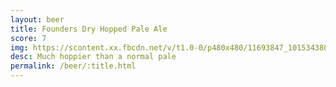 ```yaml
---
layout: beer
title: Founders Dry Hopped Pale Ale
score: 7
img: https://scontent.xx.fbcdn.net/v/t1.0-0/p480x480/11693847_10153438035713745_940540476039083000_n.jpg?oh=5772b4b5659309aa667649041b58d007&oe=586DA263
desc: Much hoppier than a normal pale
permalink: /beer/:title.html
---
```


